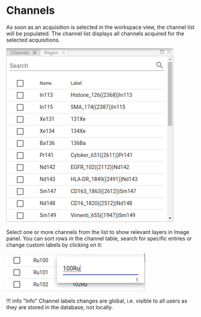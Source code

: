 # Channels

As soon as an acquisition is selected in the workspace view, the channel list will be populated.
The channel list displays all channels acquired for the selected acquisitions.

![Channel list view](../assets/channel-list.png)

Select one or more channels from the list to show relevant layers in Image panel.
You can sort rows in the channel table, search for specific entries or change custom labels by clicking on it:

![Edit channel&apos;s label](../assets/edit-channel-label.png)

!!! info "Info"
    Channel labels changes are global, i.e. visible to all users as they are stored in the database, not locally.
